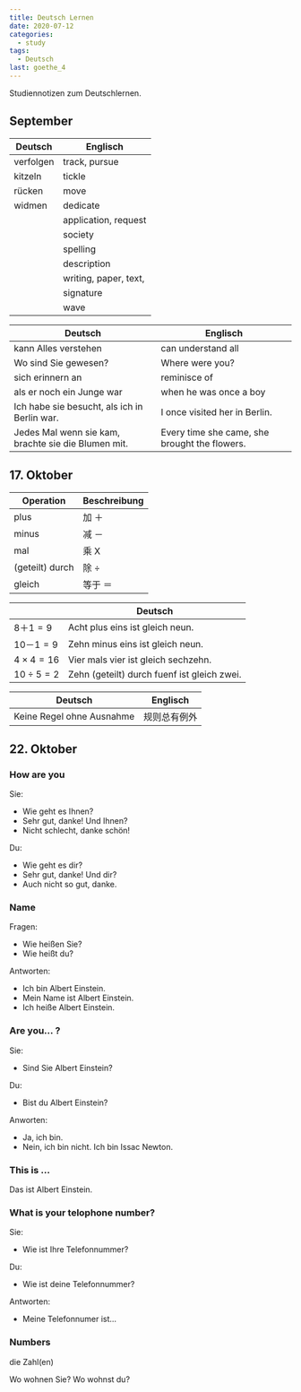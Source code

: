 ```yaml
---
title: Deutsch Lernen
date: 2020-07-12
categories:
  - study
tags:
  - Deutsch
last: goethe_4
---
```


Studiennotizen zum Deutschlernen.

<!-- more -->

## September

| Deutsch                            | Englisch              |
| ---------------------------------- | --------------------- |
| verfolgen                          | track, pursue         |
| kitzeln                            | tickle                |
| rücken                             | move                  |
| widmen                             | dedicate              |
| <d type='er' text='Antrag'/>       | application, request  |
| <d type='ie' text='Gesellschaft'/> | society               |
| <d type='ie' text='Schreibung'/>   | spelling              |
| <d type='ie' text='Beschreibung'/> | description           |
| <d type='ie' text='Schrift'/>      | writing, paper, text, |
| <d type='ie' text='Unterschrift'/> | signature             |
| <d type='ie' text='Welle'/>        | wave                  |

| Deutsch                                             | Englisch                                      |
| --------------------------------------------------- | --------------------------------------------- |
| kann Alles verstehen                                | can understand all                            |
| Wo sind Sie gewesen?                                | Where were you?                               |
| sich erinnern an                                    | reminisce of                                  |
| als er noch ein Junge war                           | when he was once a boy                        |
| Ich habe sie besucht, als ich in Berlin war.        | I once visited her in Berlin.                 |
| Jedes Mal wenn sie kam, brachte sie die Blumen mit. | Every time she came, she brought the flowers. |

## 17. Oktober

| Operation       | Beschreibung |
| --------------- | ------------ |
| plus            | 加 ＋        |
| minus           | 减 －        |
| mal             | 乘 X         |
| (geteilt) durch | 除 ÷         |
| gleich          | 等于 ＝      |

| <d type='ie' text='Mathematik'/> | Deutsch                                     |
| -------------------------------- | ------------------------------------------- |
| $8 ＋ 1 = 9$                     | Acht plus eins ist gleich neun.             |
| $10 － 1 = 9$                    | Zehn minus eins ist gleich neun.            |
| $4 \times 4 = 16$                | Vier mals vier ist gleich sechzehn.         |
| $10 \div 5 = 2$                  | Zehn (geteilt) durch fuenf ist gleich zwei. |

| Deutsch                   | Englisch     |
| ------------------------- | ------------ |
| Keine Regel ohne Ausnahme | 规则总有例外 |

## 22. Oktober

### How are you

Sie:

- Wie geht es Ihnen?
- Sehr gut, danke! Und Ihnen?
- Nicht schlecht, danke schön!

Du:

- Wie geht es dir?
- Sehr gut, danke! Und dir?
- Auch nicht so gut, danke.

### Name

Fragen:

- Wie heißen Sie?
- Wie heißt du?

Antworten:

- Ich bin Albert Einstein.
- Mein Name ist Albert Einstein.
- Ich heiße Albert Einstein.

### Are you... ?

Sie:

- Sind Sie Albert Einstein?

Du:

- Bist du Albert Einstein?

Anworten:

- Ja, ich bin.
- Nein, ich bin nicht. Ich bin Issac Newton.

### This is ...

Das ist Albert Einstein.

### What is your telophone number?

Sie:

- Wie ist Ihre Telefonnummer?

Du:

- Wie ist deine Telefonnummer?

Antworten:

- Meine Telefonnumer ist...

### Numbers

die Zahl(en)

Wo wohnen Sie?
Wo wohnst du?
